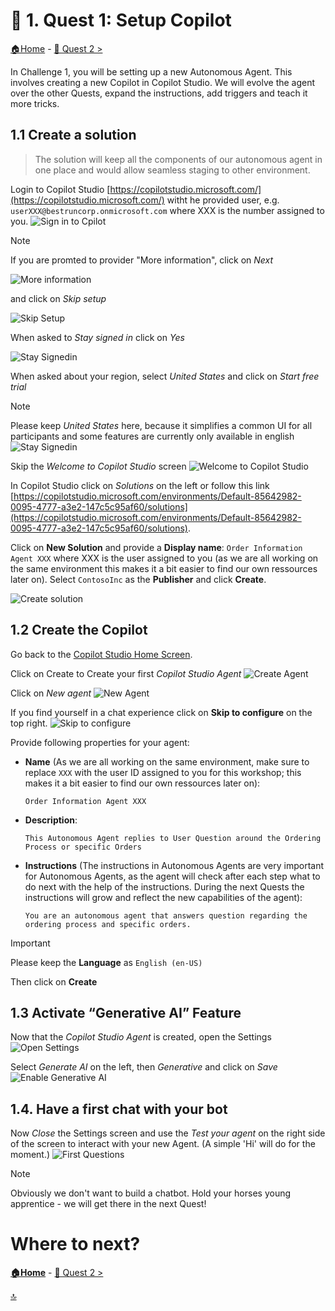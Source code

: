 # 🤖 1. Quest 1: Setup Copilot
[🏠Home](../README.md) - [🔌 Quest 2 >](Quest2.md)

In Challenge 1, you will be setting up a new Autonomous Agent. This involves creating a new Copilot in Copilot Studio. We will evolve the agent over the other Quests, expand the instructions, add triggers and teach it more tricks.

## 1.1 Create a solution
> The solution will keep all the components of our autonomous agent in one place and would allow seamless staging to other environment.

Login to Copilot Studio [https://copilotstudio.microsoft.com/](https://copilotstudio.microsoft.com/) witht he provided user, e.g. ```userXXX@bestruncorp.onmicrosoft.com``` where XXX is the number assigned to you. 
![Sign in to Cpilot](../../1-copilot-getting-started/images/SignInToCopilot.jpg)

> [!Note]
> If you are promted to provider "More information", click on *Next*
> 
> ![More information](../../1-copilot-getting-started/images/MoreInfo.jpg)
> 
> and click on *Skip setup*
> 
> ![Skip Setup](../../1-copilot-getting-started/images/SkipSetup.jpg)
> 

When asked to *Stay signed in* click on *Yes*

![Stay Signedin](../../1-copilot-getting-started/images/StaySignedIn.jpg)

When asked about your region, select *United States* and click on *Start free trial*
> [!Note]
> Please keep *United States* here, because it simplifies a common UI for all participants and some features are currently only available in english 
![Stay Signedin](../../1-copilot-getting-started/images/US-StartNew.jpg)

Skip the *Welcome to Copilot Studio* screen
![Welcome to Copilot Studio](../../1-copilot-getting-started/images/WelcometoCopilotStudio.jpg)

In Copilot Studio click on *Solutions* on the left or follow this link [https://copilotstudio.microsoft.com/environments/Default-85642982-0095-4777-a3e2-147c5c95af60/solutions](https://copilotstudio.microsoft.com/environments/Default-85642982-0095-4777-a3e2-147c5c95af60/solutions).

Click on **New Solution** and provide a **Display name**: ```Order Information Agent XXX``` where XXX is the user assigned to you (as we are all working on the same environment this makes it a bit easier to find our own ressources later on).
Select `ContosoInc` as the **Publisher** and click **Create**.

![Create solution](../images/1_CreateSolution.png)

## 1.2 Create the Copilot

Go back to the [Copilot Studio Home Screen](https://copilotstudio.microsoft.com/environments/Default-85642982-0095-4777-a3e2-147c5c95af60/home).

Click on Create to Create your first *Copilot Studio Agent*
![Create Agent](../../1-copilot-getting-started/images/CreateAgent.jpg)

Click on *New agent*
![New Agent](../../1-copilot-getting-started/images/NewAgent_3.png)

If you find yourself in a chat experience click on **Skip to configure** on the top right.
![Skip to configure](../../1-copilot-getting-started/images/SkipToConfigure_3.png)

<!-- 
TODO: WHAT DO WE NEED THIS FOR?
Click on the three dots on the top right and select **Edit advanced settings** and select your freshly created solution.
![Add Solution](../images/1_AddSolution.png)
 -->

Provide following properties for your agent:
- **Name** (As we are all working on the same environment, make sure to replace `XXX` with the user ID assigned to you for this workshop;  this makes it a bit easier to find our own ressources later on):
  ````text
  Order Information Agent XXX
  ````

- **Description**: 
  ```text 
  This Autonomous Agent replies to User Question around the Ordering Process or specific Orders
  ````

- **Instructions** (The instructions in Autonomous Agents are very important for Autonomous Agents, as the agent will check after each step what to do next with the help of the instructions. During the next Quests the instructions will grow and reflect the new capabilities of the agent):
  ````text
  You are an autonomous agent that answers question regarding the ordering process and specific orders.
  ````

>[!Important]
> Please keep the **Language** as `English (en-US)`

Then click on **Create**

 
## 1.3 Activate “Generative AI” Feature
Now that the *Copilot Studio Agent* is created, open the Settings
![Open Settings](../../1-copilot-getting-started/images/OpenSettings.jpg)

Select *Generate AI* on the left, then *Generative* and click on *Save*
![Enable Generative AI](../../1-copilot-getting-started/images/EnableGenAi.jpg)


## 1.4. Have a first chat with your bot
Now *Close* the Settings screen and use the *Test your agent* on the right side of the screen to interact with your new Agent. (A simple 'Hi' will do for the moment.)
![First Questions](../../1-copilot-getting-started/images/FirstQuestion.jpg)

>[!Note]
> Obviously we don't want to build a chatbot. Hold your horses young apprentice - we will get there in the next Quest!


# Where to next?

**[🏠Home](../README.md)** - [🔌 Quest 2 >](Quest2.md)

[🔝](#)

